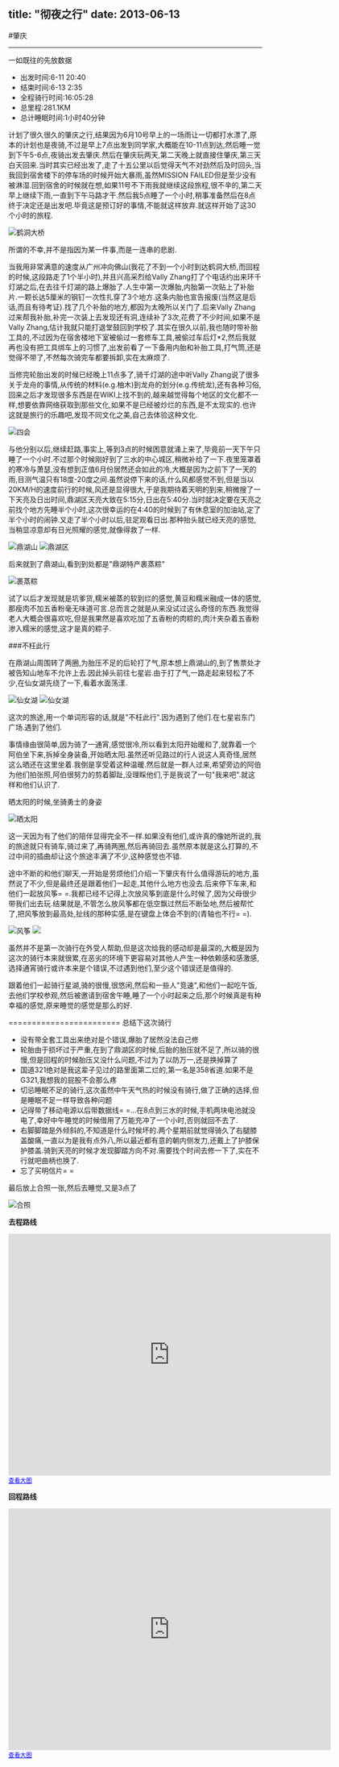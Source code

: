 title: "彻夜之行"
date: 2013-06-13
---

#肇庆

------------------------------

一如既往的先放数据

+ 出发时间:6-11 20:40
+ 结束时间:6-13 2:35
+ 全程骑行时间:16:05:28
+ 总里程:281.1KM 
+ 总计睡眠时间:1小时40分钟

计划了很久很久的肇庆之行,结果因为6月10号早上的一场雨让一切都打水漂了,原本的计划也是夜骑,不过是早上7点出发到同学家,大概能在10-11点到达,然后睡一觉到下午5-6点,夜骑出发去肇庆.然后在肇庆玩两天,第二天晚上就直接住肇庆,第三天白天回来.当时其实已经出发了,走了十五公里以后觉得天气不对劲然后及时回头,当我回到宿舍楼下的停车场的时候开始大暴雨,虽然MISSION FAILED但是至少没有被淋湿.回到宿舍的时候就在想,如果11号不下雨我就继续这段旅程,很不辛的,第二天早上继续下雨,一直到下午马路才干.然后我5点睡了一个小时,稍事准备然后在8点终于决定还是出发吧.毕竟这是预订好的事情,不能就这样放弃.就这样开始了这30个小时的旅程.

![鹤洞大桥](http://i.imgur.com/CrPGytT.jpg)

所谓的不幸,并不是指因为某一件事,而是一连串的悲剧.

当我用非常满意的速度从广州冲向佛山(我花了不到一个小时到达鹤洞大桥,而回程的时候,这段路走了1个半小时),并且兴高采烈给Vally Zhang打了个电话约出来环千灯湖之后,在去往千灯湖的路上爆胎了.人生中第一次爆胎,内胎第一次贴上了补胎片.一颗长达5厘米的钢钉一次性扎穿了3个地方.这条内胎也宣告报废(当然这是后话,而且有待考证).找了几个补胎的地方,都因为太晚所以关门了.后来Vally Zhang过来帮我补胎,补完一次装上去发现还有洞,连续补了3次,花费了不少时间,如果不是Vally Zhang,估计我就只能打退堂鼓回到学校了.其实在很久以前,我也随时带补胎工具的,不过因为在宿舍楼地下室被偷过一套修车工具,被偷过车后灯*2,然后我就再也没有把工具绑车上的习惯了,出发前看了一下备用内胎和补胎工具,打气筒,还是觉得不带了,不然每次骑完车都要拆卸,实在太麻烦了.

当修完轮胎出发的时候已经晚上11点多了,骑千灯湖的途中听Vally Zhang说了很多关于龙舟的事情,从传统的材料(e.g.柚木)到龙舟的划分(e.g.传统龙),还有各种习俗,回来之后才发现很多东西是在WIKI上找不到的,越来越觉得每个地区的文化都不一样,想要依靠网络获取到那些文化,如果不是已经被炒烂的东西,是不太现实的.也许这就是旅行的乐趣吧,发现不同文化之美,自己去体验这种文化.

![四会](http://i.imgur.com/DI3GriC.jpg)

与他分别以后,继续赶路,事实上,等到3点的时候困意就涌上来了,毕竟前一天下午只睡了一个小时.不过那个时候刚好到了三水的中心城区,稍微补给了一下.夜里笼罩着的寒冷与萧瑟,没有想到正值6月份居然还会如此的冷,大概是因为之前下了一天的雨,目测气温只有18度-20度之间.虽然说停下来的话,什么风都感觉不到,但是当以20KM/H的速度前行的时候,风还是显得很大,于是我期待着天明的到来,稍微搜了一下天亮及日出时间,鼎湖区天亮大致在5:15分,日出在5:40分.当时就决定要在天亮之前找个地方先睡半个小时,这次很幸运的在4:40的时候到了有休息室的加油站,定了半个小时的闹钟.又走了半个小时以后,驻足观看日出.那种抬头就已经天亮的感觉,当稍显凉意却有日光照耀的感觉,就像得救了一样.

![鼎湖山](http://i.imgur.com/y1NCyy7.jpg) ![鼎湖区](http://i.imgur.com/WlYTjA8.jpg)

后来就到了鼎湖山,看到到处都是"鼎湖特产裹蒸粽"

![裹蒸粽](http://i.imgur.com/6nCIZzq.jpg)

试了以后才发现就是坑爹货,糯米被蒸的软到烂的感觉,黄豆和糯米融成一体的感觉,那瘦肉不加五香粉毫无味道可言.总而言之就是从来没试过这么奇怪的东西.我觉得老人大概会很喜欢吃,但是我果然是喜欢吃加了五香粉的肉粽的,肉汁夹杂着五香粉渗入糯米的感觉,这才是真的粽子.

###不枉此行


在鼎湖山周围转了两圈,为胎压不足的后轮打了气,原本想上鼎湖山的,到了售票处才被告知山地车不允许上去.因此掉头前往七星岩.由于打了气,一路走起来轻松了不少,在仙女湖先绕了一下,看着水面荡漾.

![仙女湖](http://i.imgur.com/JYBw0a8.jpg) ![仙女湖](http://i.imgur.com/rEDsXeg.jpg)


这次的旅途,用一个单词形容的话,就是"不枉此行".因为遇到了他们.在七星岩东门广场.遇到了他们.

事情缘由很简单,因为骑了一通宵,感觉很冷,所以看到太阳开始暖和了,就靠着一个阿伯坐下来,拆掉全身装备,开始晒太阳.虽然还听见路过的行人说这人真奇怪,居然这么晒还在这里坐着.我倒是享受着这种温暖.然后就是一群人过来,希望旁边的阿伯为他们拍张照,阿伯很努力的剪着脚趾,没理睬他们,于是我说了一句"我来吧".就这样和他们认识了.


晒太阳的时候,坐骑勇士的身姿

![晒太阳](http://i.imgur.com/QK7VRC6.jpg)

这一天因为有了他们的陪伴显得完全不一样.如果没有他们,或许真的像她所说的,我的旅途就只有骑车,骑过来了,再骑两圈,然后再骑回去.虽然原本就是这么打算的,不过中间的插曲却让这个旅途丰满了不少,这种感觉也不错.

途中不断的和他们聊天,一开始是劳烦他们介绍一下肇庆有什么值得游玩的地方,虽然说了不少,但是最终还是跟着他们一起走,其他什么地方也没去.后来停下车来,和他们一起放风筝= =.我都已经不记得上次放风筝到底是什么时候了,因为父母很少带我们出去玩.结果就是,不管怎么放风筝都在低空飘过然后不断坠地,然后被帮忙了,把风筝放到最高处,扯线的那种实感,是在键盘上体会不到的(青轴也不行= =).

![风筝](http://i.imgur.com/vcL8Ats.jpg) ![](http://i.imgur.com/3ZbwfMB.jpg)

虽然并不是第一次骑行在外受人帮助,但是这次给我的感动却是最深的,大概是因为这次的骑行本来就很累,在恶劣的环境下更容易对其他人产生一种依赖感和感激感,选择通宵骑行或许本来是个错误,不过遇到他们,至少这个错误还是值得的.

跟着他们一起骑行星湖,骑的很慢,很悠闲,然后和一些人"竞速",和他们一起吃午饭,去他们学校参观,然后被邀请到宿舍午睡,睡了一个小时起来之后,那个时候真是有种幸福的感觉,原来睡觉的感觉是那么的好.



========================
总结下这次骑行

+ 没有带全套工具出来绝对是个错误,爆胎了居然没法自己修
+ 轮胎由于损坏过于严重,在到了鼎湖区的时候,后胎的胎压就不足了,所以骑的很慢,但是回程的时候胎压又没什么问题,不过为了以防万一,还是换掉算了
+ 国道321绝对是我这辈子见过的路里面第二烂的,第一名是358省道.如果不是G321,我想我的屁股不会那么疼
+ 切忌睡眠不足的骑行,这次虽然中午天气热的时候没有骑行,做了正确的选择,但是睡眠不足一样导致各种问题
+ 记得带了移动电源以后带数据线= =...在8点到三水的时候,手机两块电池就没电了,幸好中午睡觉的时候借用了万能充冲了一个小时,否则就回不去了.
+ 右脚脚踏是外倾斜的,不知道是什么时候坏的.两个星期前就觉得骑久了右腿膝盖酸痛,一直以为是我有点外八,所以最近都有意的朝内侧发力,还戴上了护膝保护膝盖.骑到天亮的时候才发现脚踏方向不对.需要找个时间去修一下了,实在不行就吧曲柄也换了.
+ 忘了买明信片= =




最后放上合照一张,然后去睡觉,又是3点了

![合照](http://i.imgur.com/T4lQbu5.jpg)

__去程路线__

<iframe width="640" height="480" frameborder="0" scrolling="no" marginheight="0" marginwidth="0" src="https://www.google.com.hk/maps?f=d&amp;source=s_d&amp;saddr=%E5%A4%A7%E5%AD%A6%E5%9F%8E%E5%86%85%E7%8E%AF%E4%B8%9C%E8%B7%AF&amp;daddr=23.068045053357526,113.23380276560783+to:23.05536983512748,113.14652904868126+to:23.16729327078767,112.57169343531132+to:%E5%B9%BF%E4%B8%9C%E7%9C%81%E8%82%87%E5%BA%86%E5%B8%82%E7%AB%AF%E5%B7%9E%E5%8C%BA%E7%9F%B3%E7%89%8C%E5%A0%A4%E5%B9%BF%E4%B8%9C%E9%87%91%E8%9E%8D%E5%AD%A6%E9%99%A2%E8%82%87%E5%BA%86%E6%A0%A1%E5%8C%BA&amp;hl=zh-CN&amp;geocode=Fai2XwEdTljCBg%3BFY39XwEdis-_BilVaM_VrVcCNDFnCC8aq0gtcA%3BFQnMXwEdoXq-Bikz20oooVkCNDGlOwzj8OnXMA%3BFT2BYQEdLbW1BintvkFi_dSpNjGAtqFRnTCtMQ%3BFY5CYAEdFkm0BildW2FAANGpNjHSW1qbMmKcsw&amp;sll=23.176976,112.60643&amp;sspn=0.175797,0.32135&amp;dirflg=w&amp;brcurrent=3,0x0:0x0,0&amp;mra=dpe&amp;mrsp=3&amp;sz=12&amp;via=1,2,3&amp;ie=UTF8&amp;t=m&amp;ll=23.169401,112.60025&amp;spn=0.303007,0.439453&amp;z=11&amp;output=embed"></iframe><br /><small><a href="https://www.google.com.hk/maps?f=d&amp;source=embed&amp;saddr=%E5%A4%A7%E5%AD%A6%E5%9F%8E%E5%86%85%E7%8E%AF%E4%B8%9C%E8%B7%AF&amp;daddr=23.068045053357526,113.23380276560783+to:23.05536983512748,113.14652904868126+to:23.16729327078767,112.57169343531132+to:%E5%B9%BF%E4%B8%9C%E7%9C%81%E8%82%87%E5%BA%86%E5%B8%82%E7%AB%AF%E5%B7%9E%E5%8C%BA%E7%9F%B3%E7%89%8C%E5%A0%A4%E5%B9%BF%E4%B8%9C%E9%87%91%E8%9E%8D%E5%AD%A6%E9%99%A2%E8%82%87%E5%BA%86%E6%A0%A1%E5%8C%BA&amp;hl=zh-CN&amp;geocode=Fai2XwEdTljCBg%3BFY39XwEdis-_BilVaM_VrVcCNDFnCC8aq0gtcA%3BFQnMXwEdoXq-Bikz20oooVkCNDGlOwzj8OnXMA%3BFT2BYQEdLbW1BintvkFi_dSpNjGAtqFRnTCtMQ%3BFY5CYAEdFkm0BildW2FAANGpNjHSW1qbMmKcsw&amp;sll=23.176976,112.60643&amp;sspn=0.175797,0.32135&amp;dirflg=w&amp;brcurrent=3,0x0:0x0,0&amp;mra=dpe&amp;mrsp=3&amp;sz=12&amp;via=1,2,3&amp;ie=UTF8&amp;t=m&amp;ll=23.169401,112.60025&amp;spn=0.303007,0.439453&amp;z=11" style="color:#0000FF;text-align:left">查看大图</a></small>

__回程路线__

<iframe width="640" height="480" frameborder="0" scrolling="no" marginheight="0" marginwidth="0" src="https://www.google.com.hk/maps?f=d&amp;source=s_d&amp;saddr=%E5%A4%A7%E5%AD%A6%E5%9F%8E%E5%86%85%E7%8E%AF%E4%B8%9C%E8%B7%AF&amp;daddr=23.12281309598553,113.02243631333113+to:23.136321794643386,112.99444243311882+to:23.173162021902336,112.89120756089687+to:%E5%B9%BF%E4%B8%9C%E7%9C%81%E8%82%87%E5%BA%86%E5%B8%82%E7%AB%AF%E5%B7%9E%E5%8C%BA%E7%9F%B3%E7%89%8C%E5%A0%A4%E5%B9%BF%E4%B8%9C%E9%87%91%E8%9E%8D%E5%AD%A6%E9%99%A2%E8%82%87%E5%BA%86%E6%A0%A1%E5%8C%BA&amp;hl=zh-CN&amp;geocode=Fai2XwEdTljCBg%3BFX3TYAEd5JW8Bim9l0QG7V8CNDGAl8PEFH0ZpQ%3BFUEIYQEdiii8BimF7rDiA2ACNDEd0VdInahQgA%3BFSqYYQEdR5W6Bik_AkIO7okCNDH-p9i1rmAf8w%3BFY5CYAEdFkm0BildW2FAANGpNjHSW1qbMmKcsw&amp;sll=23.101839,113.028545&amp;sspn=0.087948,0.160675&amp;vpsrc=6&amp;dirflg=w&amp;brcurrent=3,0x0:0x0,0&amp;mra=dvme&amp;mrsp=1&amp;sz=13&amp;via=1,2,3&amp;ie=UTF8&amp;ll=23.101839,113.028717&amp;spn=0.087948,0.160675&amp;t=m&amp;output=embed"></iframe><br /><small><a href="https://www.google.com.hk/maps?f=d&amp;source=embed&amp;saddr=%E5%A4%A7%E5%AD%A6%E5%9F%8E%E5%86%85%E7%8E%AF%E4%B8%9C%E8%B7%AF&amp;daddr=23.12281309598553,113.02243631333113+to:23.136321794643386,112.99444243311882+to:23.173162021902336,112.89120756089687+to:%E5%B9%BF%E4%B8%9C%E7%9C%81%E8%82%87%E5%BA%86%E5%B8%82%E7%AB%AF%E5%B7%9E%E5%8C%BA%E7%9F%B3%E7%89%8C%E5%A0%A4%E5%B9%BF%E4%B8%9C%E9%87%91%E8%9E%8D%E5%AD%A6%E9%99%A2%E8%82%87%E5%BA%86%E6%A0%A1%E5%8C%BA&amp;hl=zh-CN&amp;geocode=Fai2XwEdTljCBg%3BFX3TYAEd5JW8Bim9l0QG7V8CNDGAl8PEFH0ZpQ%3BFUEIYQEdiii8BimF7rDiA2ACNDEd0VdInahQgA%3BFSqYYQEdR5W6Bik_AkIO7okCNDH-p9i1rmAf8w%3BFY5CYAEdFkm0BildW2FAANGpNjHSW1qbMmKcsw&amp;sll=23.101839,113.028545&amp;sspn=0.087948,0.160675&amp;vpsrc=6&amp;dirflg=w&amp;brcurrent=3,0x0:0x0,0&amp;mra=dvme&amp;mrsp=1&amp;sz=13&amp;via=1,2,3&amp;ie=UTF8&amp;ll=23.101839,113.028717&amp;spn=0.087948,0.160675&amp;t=m" style="color:#0000FF;text-align:left">查看大图</a></small>